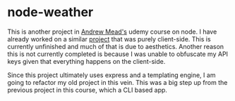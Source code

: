 # node-weather
This is another project in [Andrew Mead's](https://mead.io/) udemy course on node. I have already worked on a similar [project](https://github.com/rf-spuds/weatherdashboard) that was purely client-side. This is currently unfinished and much of that is due to aesthetics. Another reason this is not currently completed is because I was unable to obfuscate my API keys given that everything happens on the client-side. 

Since this project ultimately uses express and a templating engine, I am going to refactor my old project in this vein. This was a big step up from the previous project in this course, which a CLI based app. 